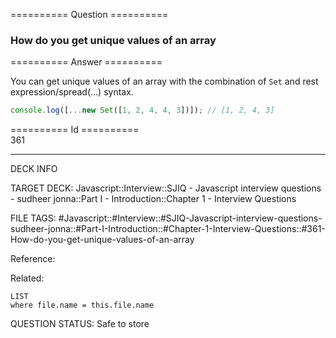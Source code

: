 ========== Question ==========  

### How do you get unique values of an array  

========== Answer ==========  

You can get unique values of an array with the combination of `Set` and rest
expression/spread(...) syntax.

```javascript
console.log([...new Set([1, 2, 4, 4, 3])]); // [1, 2, 4, 3]
```

========== Id ==========  
361

---

DECK INFO

TARGET DECK: Javascript::Interview::SJIQ - Javascript interview questions - sudheer jonna::Part I - Introduction::Chapter 1 - Interview Questions

FILE TAGS: #Javascript::#Interview::#SJIQ-Javascript-interview-questions-sudheer-jonna::#Part-I-Introduction::#Chapter-1-Interview-Questions::#361-How-do-you-get-unique-values-of-an-array

Reference:

Related:

```dataview
LIST
where file.name = this.file.name
```

QUESTION STATUS: Safe to store

